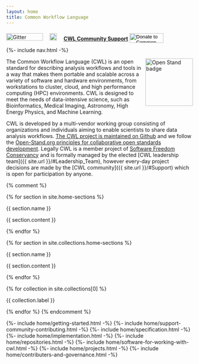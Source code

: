 ```yaml
---
layout: home
title: Common Workflow Language
---
```


<div class="social-bar">
	<a href="https://gitter.im/common-workflow-language/common-workflow-language?utm_source=badge&amp;utm_medium=badge&amp;utm_campaign=pr-badge&amp;utm_content=badge" style="padding-right: 1em"><img src="https://badges.gitter.im/Join%20Chat.svg" alt="Gitter" width="99" height="20"></a>
	<a href="https://github.com/common-workflow-language/common-workflow-language/stargazers" style="padding-right: 1em"><img src="https://img.shields.io/github/stars/common-workflow-language/common-workflow-language.svg" alt="GitHub stars" height="20"></a>
	<a href="{{ site.url }}/#Support" class="cwl-support"><b>CWL Community Support</b></a>
	<form action="https://www.paypal.com/cgi-bin/webscr" method="post" target="_top" style="display:inline;">
		<input type="hidden" name="cmd" value="_s-xclick">
		<input type="hidden" name="hosted_button_id" value="Z55VS5LBBSZTJ">
		<input type="image" src="https://www.paypalobjects.com/en_US/i/btn/btn_donate_LG.gif" width="92" height="26" name="submit" alt="Donate to Common Workflow Language via PayPal" style="position: relative; bottom: -6px;">
	</form>
</div>

{%- include nav.html -%}

<p><a href="https://open-stand.org/about-us/principles"><picture><source srcset="https://github.com/common-workflow-language/cwl-website/raw/main/openstand-128x128-blue.webp" type="image/webp"><img align="right" src="./Common Workflow Language_files/openstand-128x128-blue.png" alt="Open Stand badge" width="128" height="128"></picture></a></p>

The Common Workflow Language (CWL) is an open standard for describing analysis workflows and tools in a way that makes them portable and scalable across a variety of software and hardware environments, from workstations to cluster, cloud, and high performance computing (HPC) environments. CWL is designed to meet the needs of data-intensive science, such as Bioinformatics, Medical Imaging, Astronomy, High Energy Physics, and Machine Learning.

CWL is developed by a multi-vendor working group consisting of organizations and individuals aiming to enable scientists to share data analysis workflows. [The CWL project is maintained on Github](https://github.com/common-workflow-language/common-workflow-language) and we follow the [Open-Stand.org principles for collaborative open standards development](https://open-stand.org/about-us/principles/). Legally CWL is a member project of [Software Freedom Conservancy](https://sfconservancy.org/news/2018/apr/11/cwl-new-member-project/) and is formally managed by the elected [CWL leadership team]({{ site.url }}/#Leadership_Team), however every-day project decisions are made by the [CWL community]({{ site.url }}/#Support) which is open for participation by anyone.

{% comment %}
<!-- Dynamic version attempt - not yet working -->
{% for section in site.home-sections %}
  <p>{{ section.name }}</p>
  <p>{{ section.content }}</p>
{% endfor %}

{% for section in site.collections.home-sections %}
  <p>{{ section.name }}</p>
  <p>{{ section.content }}</p>
{% endfor %}

{% for collection in site.collections[0] %}
  <p>{{ collection.label }}</p>
{% endfor %}
{% endcomment %}

{%- include home/getting-started.html -%}
{%- include home/support-community-contributing.html -%}
{%- include home/specification.html -%}
{%- include home/implementation.html -%}
{%- include home/repositories.html -%}
{%- include home/software-for-working-with-cwl.html -%}
{%- include home/projects.html -%}
{%- include home/contributers-and-governance.html -%}
